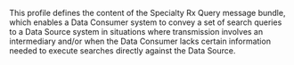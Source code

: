 This profile defines the content of the Specialty Rx Query message bundle, which enables a Data Consumer system to convey a set of search queries to a Data Source system in situations where transmission involves an intermediary and/or when the Data Consumer lacks certain information needed to execute searches directly against the Data Source. 